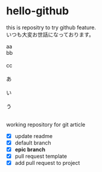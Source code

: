 # hello-github
this is repositry to try github feature.<br>
いつも大変お世話になっております。

aa<br>
bb<br><br>
cc<br><br>
あ<br><br>
い<br><br>
う<br><br>

working repository for git article
- [x] update readme
- [x] default branch
- [x] **epic branch**
- [x] pull request template
- [x] add pull request to project
